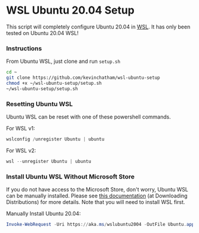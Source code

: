 # WSL Ubuntu 20.04 Setup

This script will completely configure Ubuntu 20.04 in [WSL](https://docs.microsoft.com/en-us/windows/wsl/). It has only been tested on Ubuntu 20.04 WSL!

### Instructions

From Ubuntu WSL, just clone and run `setup.sh`

```bash
cd ~
git clone https://github.com/kevinchatham/wsl-ubuntu-setup
chmod +x ~/wsl-ubuntu-setup/setup.sh
~/wsl-ubuntu-setup/setup.sh
```

### Resetting Ubuntu WSL

Ubuntu WSL can be reset with one of these powershell commands.

For WSL v1: 
```powershell
wslconfig /unregister Ubuntu | ubuntu
```

For WSL v2: 
```powershell
wsl --unregister Ubuntu | ubuntu
```

### Install Ubuntu WSL Without Microsoft Store

If you do not have access to the Microsoft Store, don't worry, Ubuntu WSL can be manually installed. Please see [this documentation](https://docs.microsoft.com/en-us/windows/wsl/install-manual) (at Downloading Distributions) for more details. Note that you will need to install WSL first.

Manually Install Ubuntu 20.04:
```powershell
Invoke-WebRequest -Uri https://aka.ms/wslubuntu2004 -OutFile Ubuntu.appx -UseBasicParsing | Add-AppxPackage .\Ubuntu.appx
```

